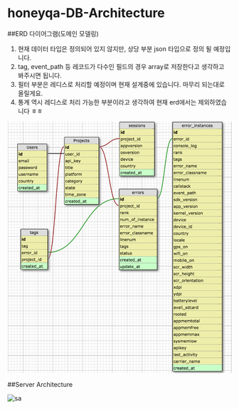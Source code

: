 # honeyqa-DB-Architecture

##ERD 다이어그램(도메인 모델링)

1. 현재 데이터 타입은 정의되어 있지 않지만, 상당 부분 json 타입으로 정의 될 예정입니다.
2. tag, event_path 등 레코드가 다수인 필드의 경우 array로 저장한다고 생각하고 봐주시면 됩니다.
3. 필터 부분은 레디스로 처리할 예정이며 현재 설계중에 있습니다. 마무리 되는대로 올릴게요.
4. 통계 역시 레디스로 처리 가능한 부분이라고 생각하여 현재 erd에서는 제외하였습니다 ㅎㅎ

![erd](https://github.com/honeyqa/honeyqa-DB-Architecture/blob/master/erd.png?raw=true)

##Server Architecture

![sa](https://lh4.googleusercontent.com/6Lve0nURfQnAofUdgneGTFHI7Lv_Ep6wzCLBkyejIogzEaY9k2SeRwqA409ET7z3UcWAgSMhD59SCis=w2434-h1036-rw)
